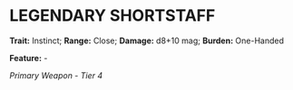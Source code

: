 # LEGENDARY SHORTSTAFF

**Trait:** Instinct; **Range:** Close; **Damage:** d8+10 mag; **Burden:** One-Handed

**Feature:** -

*Primary Weapon - Tier 4*